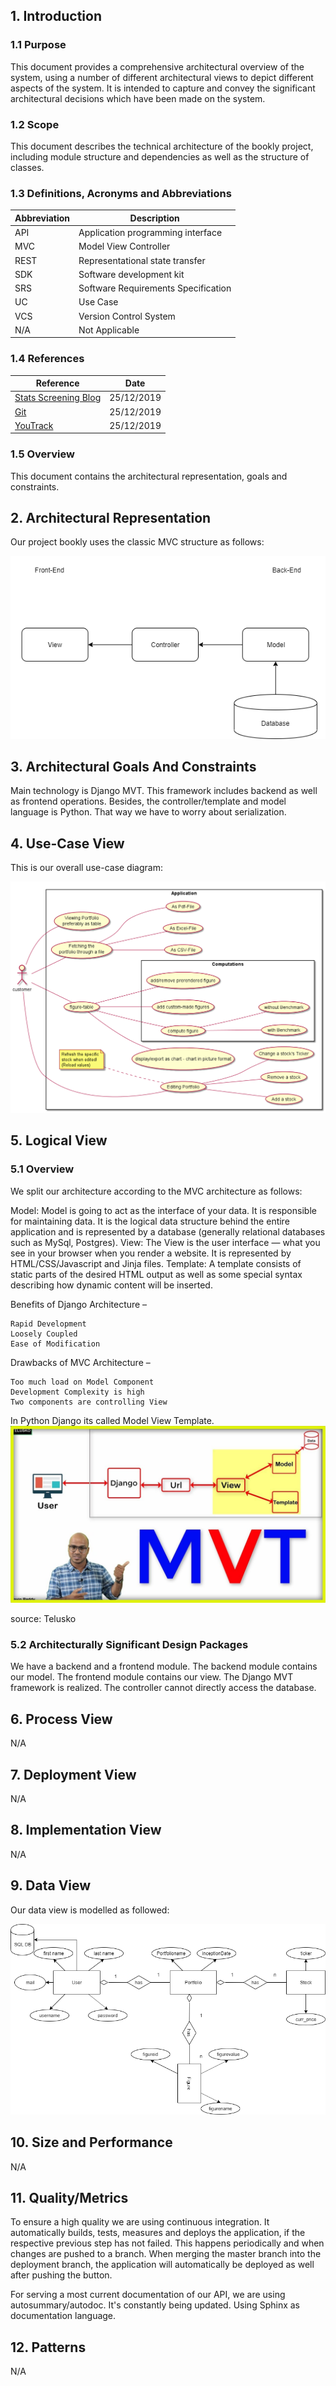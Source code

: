 
## 1. Introduction

### 1.1 Purpose

This document provides a comprehensive architectural overview of the system, using a number of different architectural 
views to depict different aspects of the system. It is intended to capture and convey the significant architectural 
decisions which have been made on the system.

### 1.2 Scope

This document describes the technical architecture of the bookly project, including module structure and dependencies as 
well as the structure of classes.

### 1.3 Definitions, Acronyms and Abbreviations

| Abbreviation | Description                            |
| ------------ | -------------------------------------- |
| API          | Application programming interface      |
| MVC          | Model View Controller                  |
| REST         | Representational state transfer        |
| SDK          | Software development kit               |
| SRS          | Software Requirements Specification    |
| UC           | Use Case                               |
| VCS          | Version Control System                 |
| N/A          | Not Applicable                         |

### 1.4 References

| Reference                                                                        						              | Date       |
|-----------------------------------------------------------------------------------------------------------|------------|
| <a href="https://hertzsch2.wixsite.com/stats-screening">Stats Screening Blog</a>                         	| 25/12/2019 |
| <a href="https://github.com/GeorgHs/Stats-Screening">Git</a>         				                              | 25/12/2019 |
| <a href="https://dhbw-karlsruhe.myjetbrains.com/youtrack/agiles/108-5/109-115">YouTrack</a>			          | 25/12/2019 |

### 1.5 Overview

This document contains the architectural representation, goals and constraints.

## 2. Architectural Representation

Our project bookly uses the classic MVC structure as follows:

![MVC](MVC.png "Average MVC")


## 3. Architectural Goals And Constraints

Main technology is Django MVT. This framework includes backend as well as frontend operations. Besides, the controller/template and model language is Python. That way we have to worry about serialization. 

## 4. Use-Case View

This is our overall use-case diagram:

![Use-case diagram](Use_Case_Diagram.png "Use Case Diagram")

## 5. Logical View

### 5.1 Overview

We split our architecture according to the MVC architecture as follows:

Model: Model is going to act as the interface of your data. It is responsible for maintaining data. It is the logical data structure behind the entire application and is represented by a database (generally relational databases such as MySql, Postgres).
View: The View is the user interface — what you see in your browser when you render a website. It is represented by HTML/CSS/Javascript and Jinja files.
Template: A template consists of static parts of the desired HTML output as well as some special syntax describing how dynamic content will be inserted.

Benefits of Django Architecture –

    Rapid Development
    Loosely Coupled
    Ease of Modification

Drawbacks of MVC Architecture –

    Too much load on Model Component
    Development Complexity is high
    Two components are controlling View


In Python Django its called Model View Template.
![MVT](MVT.jpg "Python MVT")

source: Telusko
### 5.2 Architecturally Significant Design Packages

We have a backend and a frontend module. The backend module contains our model. The frontend module contains our view. 
The Django MVT framework is realized. The controller cannot directly access the database. 


## 6. Process View

N/A

## 7. Deployment View

N/A

## 8. Implementation View

N/A

## 9. Data View

Our data view is modelled as followed:

![DataView](DB.png "Data View")

## 10. Size and Performance

N/A

## 11. Quality/Metrics

To ensure a high quality we are using continuous integration. It automatically builds, tests, 
measures and deploys the application, if the respective previous step has not failed. This happens periodically and when 
changes are pushed to a branch. When merging the master branch into the deployment branch, the application will 
automatically be deployed as well after pushing the button.

For serving a most current documentation of our API, we are using autosummary/autodoc. It's constantly being updated. Using Sphinx as documentation language.


## 12. Patterns
N/A
